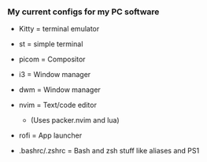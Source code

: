 ### My current configs for my PC software

* Kitty = terminal emulator

* st = simple terminal

* picom = Compositor

* i3 = Window manager

* dwm = Window manager

* nvim = Text/code editor
    * (Uses packer.nvim and lua)

* rofi = App launcher

* .bashrc/.zshrc = Bash and zsh stuff like aliases and PS1
